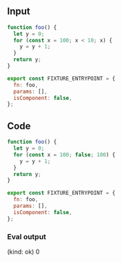 
## Input

```javascript
function foo() {
  let y = 0;
  for (const x = 100; x < 10; x) {
    y = y + 1;
  }
  return y;
}

export const FIXTURE_ENTRYPOINT = {
  fn: foo,
  params: [],
  isComponent: false,
};

```

## Code

```javascript
function foo() {
  let y = 0;
  for (const x = 100; false; 100) {
    y = y + 1;
  }
  return y;
}

export const FIXTURE_ENTRYPOINT = {
  fn: foo,
  params: [],
  isComponent: false,
};

```
      
### Eval output
(kind: ok) 0